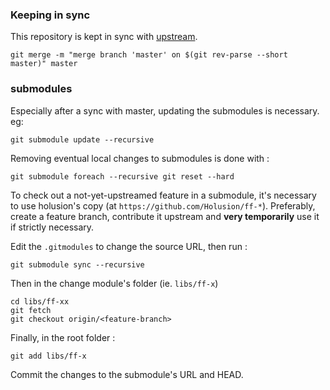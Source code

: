 
### Keeping in sync

This repository is kept in sync with [upstream](https://github.com/Smithsonian/dpo-voyager).

```
git merge -m "merge branch 'master' on $(git rev-parse --short master)" master
```

### submodules

Especially after a sync with master, updating the submodules is necessary. eg:

```
git submodule update --recursive
```

Removing eventual local changes to submodules is done with : 

```
git submodule foreach --recursive git reset --hard
```

To check out a not-yet-upstreamed feature in a submodule, it's necessary to use holusion's copy (at `https://github.com/Holusion/ff-*`). Preferably, create a feature branch, contribute it upstream and **very temporarily** use it if strictly necessary.

Edit the `.gitmodules` to change the source URL, then run : 

    git submodule sync --recursive

Then in the change module's folder (ie. `libs/ff-x`)

    cd libs/ff-xx
    git fetch
    git checkout origin/<feature-branch>

Finally, in the root folder : 

    git add libs/ff-x

Commit the changes to the submodule's URL and HEAD.

[^1]: Described here [friendly forks management](https://github.blog/2022-05-02-friend-zone-strategies-friendly-fork-management/#git-for-windows-git)
